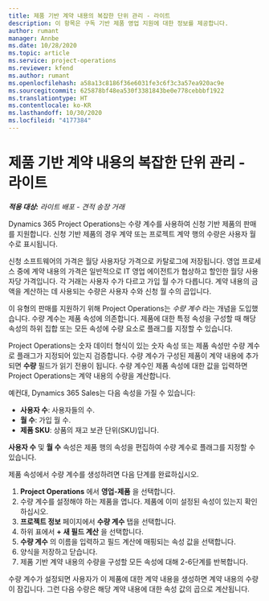 ```yaml
---
title: 제품 기반 계약 내용의 복잡한 단위 관리 - 라이트
description: 이 항목은 구독 기반 제품 영업 지원에 대한 정보를 제공합니다.
author: rumant
manager: Annbe
ms.date: 10/28/2020
ms.topic: article
ms.service: project-operations
ms.reviewer: kfend
ms.author: rumant
ms.openlocfilehash: a58a13c8186f36e6031fe3c6f3c3a57ea920ac9e
ms.sourcegitcommit: 625878bf48ea530f3381843be0e778cebbbf1922
ms.translationtype: HT
ms.contentlocale: ko-KR
ms.lasthandoff: 10/30/2020
ms.locfileid: "4177384"
---
```

# <a name="manage-complex-units-for-product-based-contract-lines---lite"></a>제품 기반 계약 내용의 복잡한 단위 관리 - 라이트

_**적용 대상:** 라이트 배포 - 견적 송장 거래_

Dynamics 365 Project Operations는 수량 계수를 사용하여 신청 기반 제품의 판매를 지원합니다. 신청 기반 제품의 경우 계약 또는 프로젝트 계약 행의 수량은 사용자 월 수로 표시됩니다.

신청 소프트웨어의 가격은 월당 사용자당 가격으로 카탈로그에 저장됩니다. 영업 프로세스 중에 계약 내용의 가격은 일반적으로 IT 영업 에이전트가 협상하고 할인한 월당 사용자당 가격입니다. 각 거래는 사용자 수가 다르고 가입 월 수가 다릅니다. 계약 내용의 금액을 계산하는 데 사용되는 수량은 사용자 수와 신청 월 수의 곱입니다.

이 유형의 판매를 지원하기 위해 Project Operations는 *수량 계수* 라는 개념을 도입했습니다. 수량 계수는 제품 속성에 의존합니다. 제품에 대한 특정 속성을 구성할 때 해당 속성의 하위 집합 또는 모든 속성에 수량 요소로 플래그를 지정할 수 있습니다.

Project Operations는 숫자 데이터 형식이 있는 숫자 속성 또는 제품 속성만 수량 계수로 플래그가 지정되어 있는지 검증합니다. 수량 계수가 구성된 제품이 계약 내용에 추가되면 **수량** 필드가 읽기 전용이 됩니다. 수량 계수인 제품 속성에 대한 값을 입력하면 Project Operations는 계약 내용의 수량을 계산합니다.

예컨대, Dynamics 365 Sales는 다음 속성을 가질 수 있습니다:

- **사용자 수**: 사용자들의 수.
- **월 수**: 가입 월 수.
- **제품 SKU**: 상품의 재고 보관 단위(SKU)입니다.

**사용자 수** 및 **월 수** 속성은 제품 행의 속성을 편집하여 수량 계수로 플래그를 지정할 수 있습니다.

제품 속성에서 수량 계수를 생성하려면 다음 단계를 완료하십시오.

1. **Project Operations** 에서 **영업-제품** 을 선택합니다.
2. 수량 계수를 설정해야 하는 제품을 엽니다. 제품에 이미 설정된 속성이 있는지 확인하십시오.
3. **프로젝트 정보** 페이지에서 **수량 계수** 탭을 선택합니다.
4. 하위 표에서 **+ 새 필드 계산** 을 선택합니다.
5. **수량 계수** 의 이름을 입력하고 필드 계산에 매핑되는 속성 값을 선택합니다.
6. 양식을 저장하고 닫습니다.
7. 제품 기반 계약 내용의 수량을 구성할 모든 속성에 대해 2-6단계를 반복합니다.

수량 계수가 설정되면 사용자가 이 제품에 대한 계약 내용을 생성하면 계약 내용의 수량이 잠깁니다. 그런 다음 수량은 해당 계약 내용에 대한 속성 값의 곱으로 계산됩니다.
